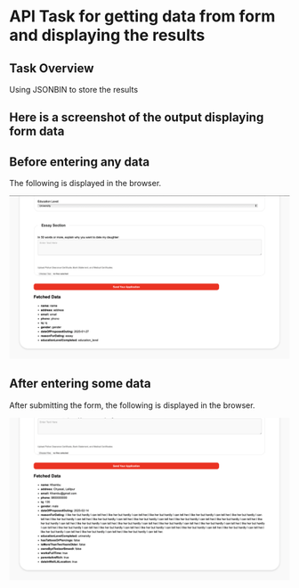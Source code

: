 # API Task for getting data from form and displaying the results

## Task Overview

Using JSONBIN to store the results

## Here is a screenshot of the output displaying form data

## Before entering any data

The following is displayed in the browser.

![Displaying the results](./output/output.png)

## After entering some data

After submitting the form, the following is displayed in the browser.

![Displaying the results](./output/results.png)
